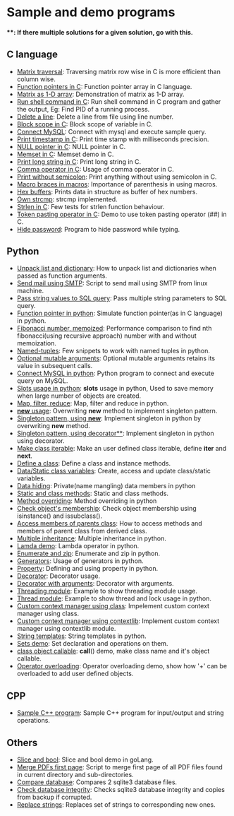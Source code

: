 # Sample and demo programs

#### **: If there multiple solutions for a given solution, go with this.

## C language
- [Matrix traversal](matrix_traversal_performance.c): Traversing matrix row wise in C is more efficient than column wise.
- [Function pointers in C](function_pointer_arrays.c): Function pointer array in C language.
- [Matrix as 1-D array](matrix_as_1d_array.c): Demonstration of matrix as 1-D array.
- [Run shell command in C](get_pid_of_other_process.c): Run shell command in C program and gather the output, Eg: Find PID of a running process.
- [Delete a line](delete_a_line.c): Delete a line from file using line number.
- [Block scope in C](var_block_scope.c): Block scope of variable in C.
- [Connect MySQL](connect_mysql.c): Connect with mysql and execute sample query.
- [Print timestamp in C](print_timestamp.c): Print time stamp with milliseconds precision.
- [NULL pointer in C](null_pointer.c): NULL pointer in C.
- [Memset in C](my_memset.c): Memset demo in C.
- [Print long string in C](print_long_strings.c): Print long string in C.
- [Comma operator in C](comma_operator.c): Usage of comma operator in C.
- [Print without semicolon](print_without_sem.c): Print anything without using semicolon in C.
- [Macro braces in macros](macro_braces.c): Importance of parenthesis in using macros.
- [Hex buffers](save_buffer.c): Prints data in structure as buffer of hex numbers.
- [Own strcmp](str_cmp.c): strcmp implemented.
- [Strlen in C](strlen_test.c): Few tests for strlen function behaviour.
- [Token pasting operator in C](C-language/token_pasting_operator.c): Demo to use token pasting operator (##) in C.
- [Hide password](C-language/hide_passwd.c): Program to hide password while typing.

## Python
- [Unpack list and dictionary](python/unpack_list_dict.py): How to unpack list and dictionaries when passed as function arguments.
- [Send mail using SMTP](python/sendmail.py): Script to send mail using SMTP from linux machine.
- [Pass string values to SQL query](python/string_params_in_sql.py): Pass multiple string parameters to SQL query.
- [Function pointer in python](python/python_function_pointer.py): Simulate function pointer(as in C language) in python.
- [Fibonacci number, memoized](python/memoized_fibonacci.py): Performance comparison to find nth fibonacci(using recursive approach) number with and without memoization.
- [Named-tuples](python/named_tuple.py): Few snippets to work with named tuples in python.
- [Optional mutable arguments](python/mutable_default_arguments.py): Optional mutable arguments retains its value in subsequent calls.
- [Connect MySQL in python](python/connect_mysql.py): Python program to connect and execute query on MySQL.
- [Slots usage in python](python/slots_usage.py): __slots__ usage in python, Used to save memory when large number of objects are created.
- [Map, filter, reduce](python/map_filter_reduce.py): Map, filter and reduce in python.
- [__new__ usage](python/new_method.py): Overwriting __new__ method to implement singleton pattern.
- [Singleton pattern, using __new__](python/singleton_class_using_new.py): Implement singleton in python by overwriting __new__ method.
- [Singleton pattern, using decorator\*\*](python/singleton_class_using_decorator.py): Implement singleton in python using decorator.
- [Make class iterable](python/make_class_iterable.py): Make an user defined class iterable, define __iter__ and __next__.
- [Define a class](python/class_defining.py): Define a class and instance methods.
- [Data/Static class variables](python/class_data_variable.py): Create, access and update class/static variables.
- [Data hiding](python/class_data_hiding.py): Private(name mangling) data members in python
- [Static and class methods](python/class_static_and_class_methods.py): Static and class methods.
- [Method overriding](python/class_method_overriding.py): Method overriding in python
- [Check object's membership](python/class_check_object_membership.py): Check object membership using isinstance() and issubclass().
- [Access members of parents class](python/class_access_parent_members.py): How to access methods and members of parent class from derived class.
- [Multiple inheritance](python/class_multiple_inheritance.py): Multiple inheritance in python.
- [Lamda demo](python/lambda_demo.py): Lambda operator in python.
- [Enumerate and zip](python/enumerate_and_zip.py): Enumerate and zip in python.
- [Generators](python/generators.py): Usage of generators in python.
- [Property](python/property.py): Defining and using property in python.
- [Decorator](python/decorators.py): Decorator usage.
- [Decorator with arguments](python/decorator_with_arguments.py): Decorator with arguments.
- [Threading module](python/threading_module.py): Example to show threading module usage.
- [Thread module](python/thread_module.py): Example to show thread and lock usage in python.
- [Custom context manager using class](python/context_manager_using_class.py): Impelement custom context manager using class.
- [Custom context manager using contextlib](python/context_manager_using_contextlib.py): Implement custom context manager using contextlib module.
- [String templates](python/string_templates.py): String templates in python.
- [Sets demo](python/sets_in_python.py): Set declaration and operations on them.
- [class object callable](python/call_usage.py): __call__() demo, make class name and it's object callable.
- [Operator overloading](python/operator_overloading.py): Operator overloading demo, show how '+' can be overloaded to add user defined objects.

## CPP
- [Sample C++ program](cpp/main.cc): Sample C++ program for input/output and string operations.

## Others
- [Slice and bool](slice_bool.go): Slice and bool demo in goLang.
- [Merge PDFs first page](merge_all_pdfs_first_page.sh): Script to merge first page of all PDF files found in current directory and sub-directories.
- [Compare database](db_cmp.sh): Compares 2 sqlite3 database files.
- [Check database integrity](db_backup.sh): Checks sqlite3 database integrity and copies from backup if corrupted.
- [Replace strings](replace.sh): Replaces set of strings to corresponding new ones.
